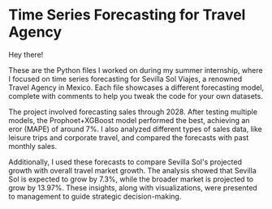 # Time Series Forecasting for Travel Agency
Hey there!

These are the Python files I worked on during my summer internship, where I focused on time series forecasting for Sevilla Sol Viajes, a renowned Travel Agency in Mexico. 
Each file showcases a different forecasting model, complete with comments to help you tweak the code for your own datasets.

The project involved forecasting sales through 2028. After testing multiple models, the Prophoet+XGBoost model performed the best, achieving an eror (MAPE) of around 7%. 
I also analyzed different types of sales data, like leisure trips and corporate travel, and compared the forecasts with past monthly sales.

Additionally, I used these forecasts to compare Sevilla Sol's projected growth with overall travel market growth. 
The analysis showed that Sevilla Sol is expected to grow by 7.3%, while the broader market is projected to grow by 13.97%. 
These insights, along with visualizations, were presented to management to guide strategic decision-making.
